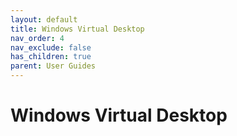 ```yaml
---
layout: default
title: Windows Virtual Desktop
nav_order: 4
nav_exclude: false
has_children: true
parent: User Guides
---
```


# Windows Virtual Desktop